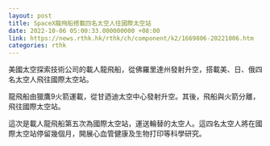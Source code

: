 ```yaml
---
layout: post
title: SpaceX龍飛船搭載四名太空人往國際太空站
date: 2022-10-06 05:00:33.000000000 +08:00
link: https://news.rthk.hk/rthk/ch/component/k2/1669806-20221006.htm
categories: rthk
---
```


美國太空探索技術公司的載人龍飛船，從佛羅里達州發射升空，搭載美、日、俄四名太空人飛往國際太空站。

龍飛船由獵鷹9火箭運載，從甘迺迪太空中心發射升空。其後，飛船與火箭分離，飛往國際太空站。

這次是載人龍飛船第五次為國際太空站，運送輪替的太空人。這四名太空人將在國際太空站停留幾個月，開展心血管健康及生物打印等科學研究。
